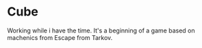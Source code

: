 # Cube
Working while i have the time. It's a beginning of a game based on machenics from Escape from Tarkov. 

